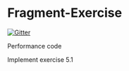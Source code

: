 # Fragment-Exercise

[![Gitter](https://badges.gitter.im/Join%20Chat.svg)](https://gitter.im/Khang-NT/Fragment-Exercise?utm_source=badge&utm_medium=badge&utm_campaign=pr-badge&utm_content=badge)

Performance code 

Implement exercise 5.1
